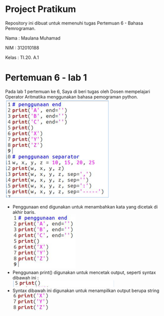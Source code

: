 # Project Pratikum
Repository ini dibuat untuk memenuhi tugas Pertemuan 6 - Bahasa Pemrograman.

Nama    : Maulana Muhamad

NIM     : 312010188

Kelas   : TI.20. A.1

# Pertemuan 6 - lab 1
Pada lab 1 pertemuan ke 6, Saya di beri tugas oleh Dosen  mempelajari Operator Aritmatika menggunakan bahasa pemograman python. <br>
![Picture](pict/gambar-0.PNG)
 * Penggunaan end digunakan untuk menambahkan kata yang dicetak di akhir baris.<br>
![Picture](pict/gambar-1.PNG)
 * Penggunaan print() digunakan untuk mencetak output, seperti syntax dibawah ini :<br>
![Picture](pict/gambar-2.PNG)
 * Syntax dibawah ini digunakan untuk menampilkan output berupa string<br>
![Picture](pict/gambar-3.PNG)
